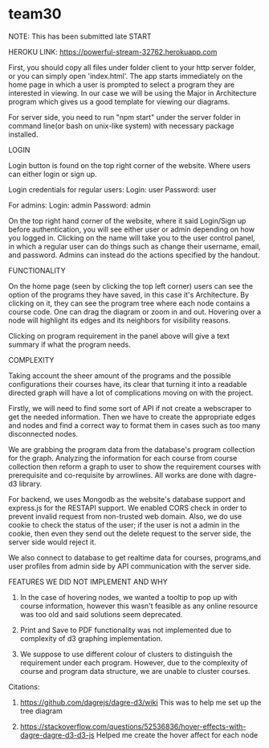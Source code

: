 # team30

NOTE: This has been submitted late
START

HEROKU LINK: https://powerful-stream-32762.herokuapp.com

First, you should copy all files under folder client to your http server folder, or you can simply open 'index.html'. The app starts immediately on the home page in which a user is prompted to select a program they are interested in viewing. In our case we will be using the Major in Architecture program which gives us a good template for viewing our diagrams.

For server side, you need to run "npm start" under the server folder in command line(or bash on unix-like system) with necessary package installed.

LOGIN

Login button is found on the top right corner of the website. Where users can either login or sign up.

Login credentials for regular users:
Login: user
Password: user

For admins:
Login: admin
Password: admin

On the top right hand corner of the website, where it said Login/Sign up before authentication, you will see either user or admin depending on how you logged in. Clicking on the name will take you to the user control panel, in which a regular user can do things such as change their username, email, and password. Admins can instead do the actions specified by the handout.

FUNCTIONALITY

On the home page (seen by clicking the top left corner) users can see the option of the programs they have saved, in this case it's Architecture. By clicking on it, they can see the program tree where each node contains a course code. One can drag the diagram or zoom in and out.
Hovering over a node will highlight its edges and its neighbors for visibility reasons.

Clicking on program requirement in the panel above will give a text summary if what the program needs. 

COMPLEXITY

Taking account the sheer amount of the programs and the possible configurations their courses have, its clear that turning it into a readable directed graph will have a lot of complications moving on with the project.

Firstly, we will need to find some sort of API if not create a webscraper to get the needed information. Then we have to create the appropriate edges and nodes and find a correct way to format them in cases such as too many disconnected nodes.

We are grabbing the program data from the database's program collection for the graph. Analyzing the information for each course from course collection then reform a graph to user to show the requirement courses with prerequisite and co-requisite by arrowlines. All works are done with dagre-d3 library.

For backend, we uses Mongodb as the website's database support and express.js for the RESTAPI support. We enabled CORS check in order to prevent invalid request from non-trusted web domain. Also, we do use cookie to check the status of the user; if the user is not a admin in the cookie, then even they send out the delete request to the server side, the server side would reject it.

We also connect to database to get realtime data for courses, programs,and user profiles from admin side by API communication with the server side.

FEATURES WE DID NOT IMPLEMENT AND WHY

1. In the case of hovering nodes, we wanted a tooltip to pop up with course information, however this wasn't feasible as any online resource was too old and said solutions seem deprecated.

2. Print and Save to PDF functionality was not implemented due to complexity of d3 graphing implementation.

4. We suppose to use different colour of clusters to distinguish the requirement under each program. However, due to the complexity of course and program data structure, we are unable to cluster courses. 

Citations:

1. https://github.com/dagrejs/dagre-d3/wiki
This was to help me set up the tree diagram

2. https://stackoverflow.com/questions/52536836/hover-effects-with-dagre-dagre-d3-d3-js
Helped me create the hover affect for each node
